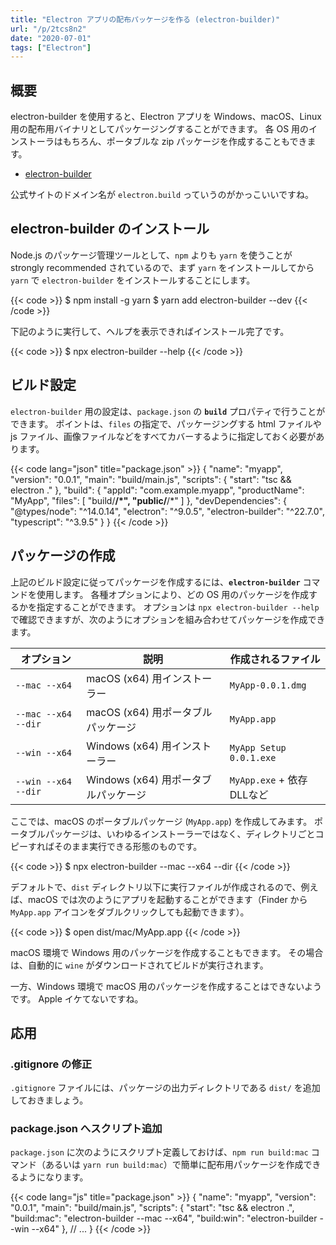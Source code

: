 ```yaml
---
title: "Electron アプリの配布パッケージを作る (electron-builder)"
url: "/p/2tcs8n2"
date: "2020-07-01"
tags: ["Electron"]
---
```


概要
----

electron-builder を使用すると、Electron アプリを Windows、macOS、Linux 用の配布用バイナリとしてパッケージングすることができます。
各 OS 用のインストーラはもちろん、ポータブルな zip パッケージを作成することもできます。

- [electron-builder](https://www.electron.build/)

公式サイトのドメイン名が `electron.build` っていうのがかっこいいですね。


electron-builder のインストール
----

Node.js のパッケージ管理ツールとして、`npm` よりも `yarn` を使うことが strongly recommended されているので、まず `yarn` をインストールしてから `yarn` で `electron-builder` をインストールすることにします。

{{< code >}}
$ npm install -g yarn
$ yarn add electron-builder --dev
{{< /code >}}

下記のように実行して、ヘルプを表示できればインストール完了です。

{{< code >}}
$ npx electron-builder --help
{{< /code >}}


ビルド設定
----

`electron-builder` 用の設定は、`package.json` の __`build`__ プロパティで行うことができます。
ポイントは、`files` の指定で、パッケージングする html ファイルや js ファイル、画像ファイルなどをすべてカバーするように指定しておく必要があります。

{{< code lang="json" title="package.json" >}}
{
  "name": "myapp",
  "version": "0.0.1",
  "main": "build/main.js",
  "scripts": {
    "start": "tsc && electron ."
  },
  "build": {
    "appId": "com.example.myapp",
    "productName": "MyApp",
    "files": [
      "build/**/*",
      "public/**/*"
    ]
  },
  "devDependencies": {
    "@types/node": "^14.0.14",
    "electron": "^9.0.5",
    "electron-builder": "^22.7.0",
    "typescript": "^3.9.5"
  }
}
{{< /code >}}


パッケージの作成
----

上記のビルド設定に従ってパッケージを作成するには、__`electron-builder`__ コマンドを使用します。
各種オプションにより、どの OS 用のパッケージを作成するかを指定することができます。
オプションは `npx electron-builder --help` で確認できますが、次のようにオプションを組み合わせてパッケージを作成できます。

| オプション | 説明 | 作成されるファイル |
| ---- | ---- | ---- |
| `--mac --x64` | macOS (x64) 用インストーラー | `MyApp-0.0.1.dmg` |
| `--mac --x64 --dir` | macOS (x64) 用ポータブルパッケージ | `MyApp.app` |
| `--win --x64` | Windows (x64) 用インストーラー | `MyApp Setup 0.0.1.exe` |
| `--win --x64 --dir` | Windows (x64) 用ポータブルパッケージ | `MyApp.exe` + 依存DLLなど |

ここでは、macOS のポータブルパッケージ (`MyApp.app`) を作成してみます。
ポータブルパッケージは、いわゆるインストーラーではなく、ディレクトリごとコピーすればそのまま実行できる形態のものです。

{{< code >}}
$ npx electron-builder --mac --x64 --dir
{{< /code >}}

デフォルトで、`dist` ディレクトリ以下に実行ファイルが作成されるので、例えば、macOS では次のようにアプリを起動することができます（Finder から `MyApp.app` アイコンをダブルクリックしても起動できます）。

{{< code >}}
$ open dist/mac/MyApp.app
{{< /code >}}

macOS 環境で Windows 用のパッケージを作成することもできます。
その場合は、自動的に `wine` がダウンロードされてビルドが実行されます。

一方、Windows 環境で macOS 用のパッケージを作成することはできないようです。
Apple イケてないですね。


応用
----

### .gitignore の修正

`.gitignore` ファイルには、パッケージの出力ディレクトリである `dist/` を追加しておきましょう。

### package.json へスクリプト追加

`package.json` に次のようにスクリプト定義しておけば、`npm run build:mac` コマンド（あるいは `yarn run build:mac`）で簡単に配布用パッケージを作成できるようになります。

{{< code lang="js" title="package.json" >}}
{
  "name": "myapp",
  "version": "0.0.1",
  "main": "build/main.js",
  "scripts": {
    "start": "tsc && electron .",
    "build:mac": "electron-builder --mac --x64",
    "build:win": "electron-builder --win --x64"
  },
  // ...
}
{{< /code >}}

